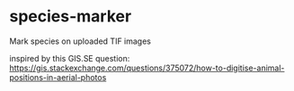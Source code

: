 # species-marker
Mark species on uploaded TIF images

inspired by this GIS.SE question: https://gis.stackexchange.com/questions/375072/how-to-digitise-animal-positions-in-aerial-photos
